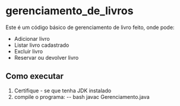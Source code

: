 # gerenciamento_de_livros
Este é um código básico de gerenciamento de livro feito, onde pode:
- Adicionar livro
- Listar livro cadastrado
- Excluir livro
- Reservar ou devolver livro

## Como executar
1. Certifique - se que tenha JDK instalado
2. compile o programa:
   -- bash
   javac Gerenciamento.java
